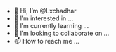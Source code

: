 - 👋 Hi, I’m @Lxchadhar
- 👀 I’m interested in ...
- 🌱 I’m currently learning ...
- 💞️ I’m looking to collaborate on ...
- 📫 How to reach me ...

<!---
Lxchadhar/Lxchadhar is a ✨ special ✨ repository because its `README.md` (this file) appears on your GitHub profile.
You can click the Preview link to take a look at your changes.
--->
